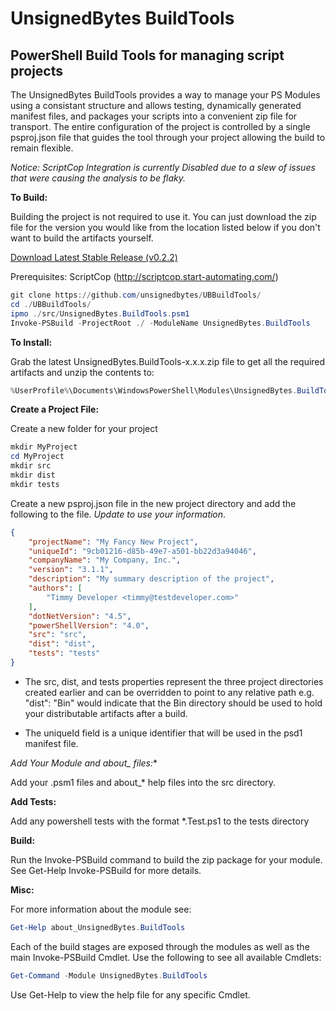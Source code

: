 # UnsignedBytes BuildTools
## PowerShell Build Tools for managing script projects

The UnsignedBytes BuildTools provides a way to manage your PS Modules
using a consistant structure and allows testing, 
dynamically generated manifest files, and packages your scripts
into a convenient zip file for transport. The entire configuration of the 
project is controlled by a single psproj.json file that guides the tool through
your project allowing the build to remain flexible.

*Notice: ScriptCop Integration is currently Disabled due to a slew of issues that were causing the analysis to be flaky.*

**To Build:**

Building the project is not required to use it. You can just download the 
zip file for the version you would like from the location listed below if 
you don't want to build the artifacts yourself.

[Download Latest Stable Release (v0.2.2)](https://github.com/unsignedbytes/UBBuildTools/raw/master/dist/UnsignedBytes.BuildTools-0.2.2.zip)

Prerequisites: ScriptCop (http://scriptcop.start-automating.com/)

```PowerShell
git clone https://github.com/unsignedbytes/UBBuildTools/
cd ./UBBuildTools/
ipmo ./src/UnsignedBytes.BuildTools.psm1 
Invoke-PSBuild -ProjectRoot ./ -ModuleName UnsignedBytes.BuildTools
```

**To Install:**

Grab the latest UnsignedBytes.BuildTools-x.x.x.zip file to get all the required
artifacts and unzip the contents to:
```PowerShell
%UserProfile%\Documents\WindowsPowerShell\Modules\UnsignedBytes.BuildTools\
```

**Create a Project File:**

Create a new folder for your project
```PowerShell
mkdir MyProject
cd MyProject
mkdir src
mkdir dist
mkdir tests
```

Create a new psproj.json file in the new project directory and add the following to the file.
*Update to use your information*.

```json
{
	"projectName": "My Fancy New Project",
	"uniqueId": "9cb01216-d85b-49e7-a501-bb22d3a94046",
	"companyName": "My Company, Inc.",
	"version": "3.1.1",
	"description": "My summary description of the project",
	"authors": [
		"Timmy Developer <timmy@testdeveloper.com>"
	],
	"dotNetVersion": "4.5",
	"powerShellVersion": "4.0",
	"src": "src",
	"dist": "dist",
	"tests": "tests"
}
```
* The src, dist, and tests properties represent the three project directories created earlier
and can be overridden to point to any relative path e.g. "dist": "Bin" would indicate that the
Bin directory should be used to hold your distributable artifacts after a build.

* The uniqueId field is a unique identifier that will be used in the psd1 manifest file.

**Add Your Module and about_* files:**

Add your .psm1 files and about_* help files into the src directory.

**Add Tests:**

Add any powershell tests with the format *.Test.ps1 to the tests directory

**Build:**

Run the Invoke-PSBuild command to build the zip package for your module. See Get-Help Invoke-PSBuild for more details.

**Misc:**

For more information about the module see:
```PowerShell
Get-Help about_UnsignedBytes.BuildTools
```

Each of the build stages are exposed through the modules as well as the main Invoke-PSBuild Cmdlet. 
Use the following to see all available Cmdlets:

```PowerShell
Get-Command -Module UnsignedBytes.BuildTools
```

Use Get-Help to view the help file for any specific Cmdlet.
